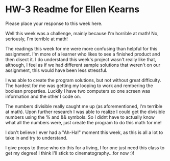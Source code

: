 # HW-3 Readme for Ellen Kearns

Please place your response to this week here.


Well this week was a challenge, mainly because I'm horrible at math! No, seriously, I'm terrible at math!

The readings this week for me were more confusing than helpful for this assignment. I'm more of a learner who likes to see a finished product and then disect it.
I do understand this week's project wasn't really like that, although, I feel as if we had different sample solutions that weren't on our assignment, this would have been
less stressful.

I was able to create the program solutions, but not without great difficulty. The hardest for me was getting my looping to work and rembering the boolean properties. Luckily I have two computers so one screen was information and the other I code on.

The numbers divisible really caught me up (as aforementioned, I'm terrible at math). Upon further research I was able to realize I could get the divisible numbers using the %  and && symbols. So I didnt have to actually know what all the numbers were, just create the program to do this math for me!

I don't believe I ever had a "Ah-Ha!" moment this week, as this is all a lot to take in and try to understand.

I give props to those who do this for a living, I for one just need this class to get my degree! I think I'll stick to cinematography...for now :)!
